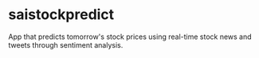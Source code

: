 # saistockpredict
App that predicts tomorrow's stock prices using real-time stock news and tweets through sentiment analysis. 
